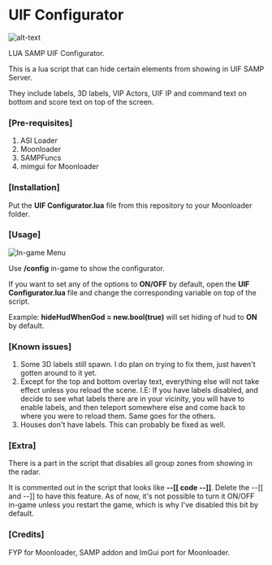 # UIF Configurator
![alt-text](https://i.imgur.com/9uKvVfe.gif)
<p>LUA SAMP UIF Configurator.</p>
<p>This is a lua script that can hide certain elements from showing in UIF SAMP Server.</p>
<p>They include labels, 3D labels, VIP Actors, UIF IP and command text on bottom and score text on top of the screen.</p>

### [Pre-requisites]
1. ASI Loader
2. Moonloader
3. SAMPFuncs
4. mimgui for Moonloader

### [Installation]
Put the __UIF Configurator.lua__ file from this repository to your Moonloader folder.

### [Usage]
![In-game Menu](https://i.imgur.com/G3qpCgD.png)

<p>Use <b>/config</b> in-game to show the configurator.</p>
<p>If you want to set any of the options to <b>ON/OFF</b> by default, open the <b>UIF Configurator.lua</b> file and change the corresponding variable on top of the script.</p>
<p>Example: <b>hideHudWhenGod = new.bool(true)</b> will set hiding of hud to <b>ON</b> by default.</p>

### [Known issues]
1. Some 3D labels still spawn. I do plan on trying to fix them, just haven't gotten around to it yet.
2. Except for the top and bottom overlay text, everything else will not take effect unless you reload the scene. I.E: If you have labels disabled, and decide to see what labels there are in your vicinity, you will have to enable labels, and then teleport somewhere else and come back to where you were to reload them. Same goes for the others.
3. Houses don't have labels. This can probably be fixed as well.

### [Extra]
<p>There is a part in the script that disables all group zones from showing in the radar.</p>
<p>It is commented out in the script that looks like <b>--[[ code --]]</b>. Delete the --[[ and --]] to have this feature. As of now, it's not possible to turn it ON/OFF in-game unless you restart the game, which is why I've disabled this bit by default.</p>

### [Credits]
<p>FYP for Moonloader, SAMP addon and ImGui port for Moonloader.</p>
